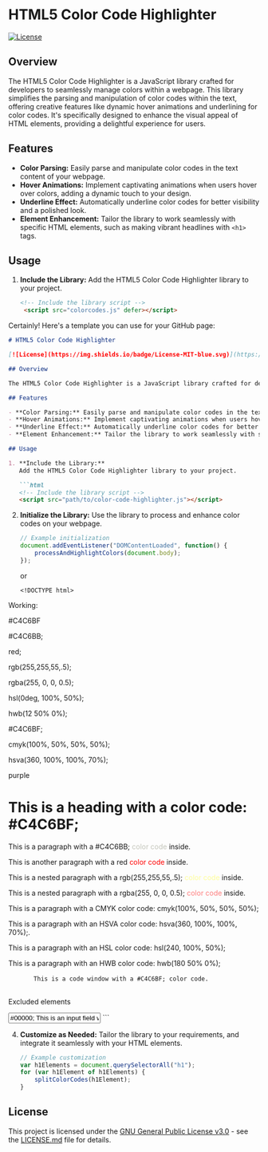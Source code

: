 # HTML5 Color Code Highlighter

[![License](https://img.shields.io/badge/License-MIT-blue.svg)](https://opensource.org/licenses/MIT)

## Overview

The HTML5 Color Code Highlighter is a JavaScript library crafted for developers to seamlessly manage colors within a webpage. This library simplifies the parsing and manipulation of color codes within the text, offering creative features like dynamic hover animations and underlining for color codes. It's specifically designed to enhance the visual appeal of HTML elements, providing a delightful experience for users.

## Features

- **Color Parsing:** Easily parse and manipulate color codes in the text content of your webpage.
- **Hover Animations:** Implement captivating animations when users hover over colors, adding a dynamic touch to your design.
- **Underline Effect:** Automatically underline color codes for better visibility and a polished look.
- **Element Enhancement:** Tailor the library to work seamlessly with specific HTML elements, such as making vibrant headlines with `<h1>` tags.

## Usage

1. **Include the Library:**
   Add the HTML5 Color Code Highlighter library to your project.

   ```html
   <!-- Include the library script -->
    <script src="colorcodes.js" defer></script>


Certainly! Here's a template you can use for your GitHub page:

```markdown
# HTML5 Color Code Highlighter

[![License](https://img.shields.io/badge/License-MIT-blue.svg)](https://opensource.org/licenses/MIT)

## Overview

The HTML5 Color Code Highlighter is a JavaScript library crafted for developers to seamlessly manage colors within a webpage. This library simplifies the parsing and manipulation of color codes within the text, offering creative features like dynamic hover animations and underlining for color codes. It's specifically designed to enhance the visual appeal of HTML elements, providing a delightful experience for users.

## Features

- **Color Parsing:** Easily parse and manipulate color codes in the text content of your webpage.
- **Hover Animations:** Implement captivating animations when users hover over colors, adding a dynamic touch to your design.
- **Underline Effect:** Automatically underline color codes for better visibility and a polished look.
- **Element Enhancement:** Tailor the library to work seamlessly with specific HTML elements, such as making vibrant headlines with `<h1>` tags.

## Usage

1. **Include the Library:**
   Add the HTML5 Color Code Highlighter library to your project.

   ```html
   <!-- Include the library script -->
   <script src="path/to/color-code-highlighter.js"></script>
   ```

2. **Initialize the Library:**
   Use the library to process and enhance color codes on your webpage.

   ```javascript
   // Example initialization
   document.addEventListener("DOMContentLoaded", function() {
       processAndHighlightColors(document.body);
   });
   ```

   or

   ```html5
   <!DOCTYPE html>
<html lang="en">
  <head>
    <meta charset="UTF-8">
    <meta name="viewport" content="width=device-width, initial-scale=1.0">
    <title>Color Codes</title>
    <script src="colorcodes.js" defer></script>
  </head>
  <body>
    <!--Working-->
    <p>Working:</p>
    <p> #C4C6BF </p>
    <p>#C4C6BB; </p>
    <p>red;</p>
    <p>rgb(255,255,55,.5);</p>
    <p>rgba(255, 0, 0, 0.5);</p>
    <p>hsl(0deg, 100%, 50%);</p>
    <p>hwb(12 50% 0%);</p>
    <p>#C4C6BF;</p>
    <p>cmyk(100%, 50%, 50%, 50%);</p>
    <p>hsva(360, 100%, 100%, 70%);</p>
    <p>purple</p>
    <h1>This is a heading with a color code: #C4C6BF;</h1>
    <p>This is a paragraph with a #C4C6BB; <span style="color: #C4C6BB;">color code</span> inside. </p>
    <p>This is another paragraph with a red <span class="blob" style="color: red;">color code</span> inside. </p>
    <p>This is a nested paragraph with a rgb(255,255,55,.5); <span style="color: rgb(255,255,55,.5);">color code</span> inside. </p>
    <p>This is a nested paragraph with a rgba(255, 0, 0, 0.5); <span style="color: rgba(255, 0, 0, 0.5);">color code</span> inside. </p>
  </div>
  <p>This is a paragraph with a CMYK color code: cmyk(100%, 50%, 50%, 50%);</p>
  <p>This is a paragraph with an HSVA color code: hsva(360, 100%, 100%, 70%);.
    <p>This is a paragraph with an HSL color code: hsl(240, 100%, 50%);</p>
    <p>This is a paragraph with an HWB color code: hwb(180 50% 0%);</p>
        <pre>
      <code>This is a code window with a #C4C6BF; color code.</code>
    </pre>
    <!-- Excluded -->
    <p>Excluded elements</p>
    <input type="text" value="#00000; This is an input field with text."></input>
  </body>
   ```

4. **Customize as Needed:**
   Tailor the library to your requirements, and integrate it seamlessly with your HTML elements.

   ```javascript
   // Example customization
   var h1Elements = document.querySelectorAll("h1");
   for (var h1Element of h1Elements) {
       splitColorCodes(h1Element);
   }
   ```

## License

This project is licensed under the [GNU General Public License v3.0](https://opensource.org/licenses/GPL-3.0) - see the [LICENSE.md](LICENSE.md) file for details.
